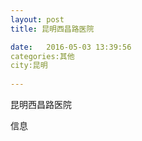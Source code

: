 ```yaml
--- 
layout: post 
title: 昆明西昌路医院

date:   2016-05-03 13:39:56 
categories:其他  
city:昆明
  
--- 
```

   
昆明西昌路医院

信息

